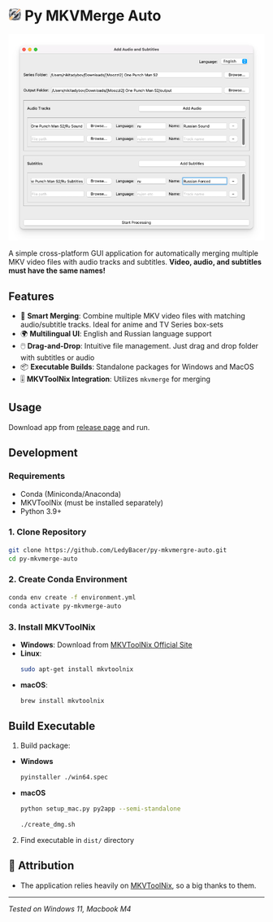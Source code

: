 # <img src="https://github.com/LedyBacer/py-mkvmergre-auto/blob/main/data/icon.png" alt="Icon" width="25"/> Py MKVMerge Auto

![GUI Preview](https://github.com/LedyBacer/py-mkvmergre-auto/blob/367480ca4351f7e6b6dd2265c91e658dc99a75c7/gui_preview.png)

A simple cross-platform GUI application for automatically merging multiple MKV video files with audio tracks and subtitles. **Video, audio, and subtitles must have the same names!**

## Features

- 🎥 **Smart Merging**: Combine multiple MKV video files with matching audio/subtitle tracks. Ideal for anime and TV Series box-sets
- 🌍 **Multilingual UI**: English and Russian language support
- 🖱️ **Drag-and-Drop**: Intuitive file management. Just drag and drop folder with subtitles or audio 
- 📦 **Executable Builds**: Standalone packages for Windows and MacOS
- 🎚️ **MKVToolNix Integration**: Utilizes `mkvmerge` for merging

## Usage

Download app from [release page](https://github.com/LedyBacer/py-mkvmergre-auto/releases) and run.

## Development

### Requirements

- Conda (Miniconda/Anaconda)
- MKVToolNix (must be installed separately)
- Python 3.9+

### 1. Clone Repository
```bash
git clone https://github.com/LedyBacer/py-mkvmergre-auto.git
cd py-mkvmerge-auto
```

### 2. Create Conda Environment
```bash
conda env create -f environment.yml
conda activate py-mkvmerge-auto
```

### 3. Install MKVToolNix
- **Windows**: Download from [MKVToolNix Official Site](https://mkvtoolnix.download/)
- **Linux**:
  ```bash
  sudo apt-get install mkvtoolnix
  ```
- **macOS**:
  ```bash
  brew install mkvtoolnix
  ```

## Build Executable

1. Build package:
  - **Windows**
    ```bash
    pyinstaller ./win64.spec
    ```
  - **macOS**
    ```bash
    python setup_mac.py py2app --semi-standalone
    ```
    ```bash
    ./create_dmg.sh
    ```

2. Find executable in `dist/` directory

## 🙏 Attribution
- The application relies heavily on [MKVToolNix](https://gitlab.com/mbunkus/mkvtoolnix), so a big thanks to them.

---

*Tested on Windows 11, Macbook M4*
